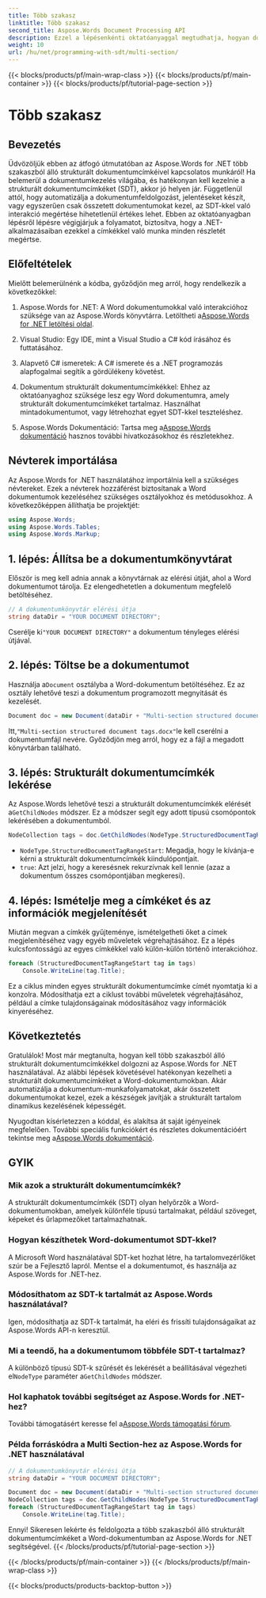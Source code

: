 ```yaml
---
title: Több szakasz
linktitle: Több szakasz
second_title: Aspose.Words Document Processing API
description: Ezzel a lépésenkénti oktatóanyaggal megtudhatja, hogyan dolgozhat több szakaszból álló strukturált dokumentumcímkékkel az Aspose.Words for .NET programban. Ideális dinamikus dokumentumkezeléshez.
weight: 10
url: /hu/net/programming-with-sdt/multi-section/
---
```


{{< blocks/products/pf/main-wrap-class >}}
{{< blocks/products/pf/main-container >}}
{{< blocks/products/pf/tutorial-page-section >}}

# Több szakasz

## Bevezetés

Üdvözöljük ebben az átfogó útmutatóban az Aspose.Words for .NET több szakaszból álló strukturált dokumentumcímkéivel kapcsolatos munkáról! Ha belemerül a dokumentumkezelés világába, és hatékonyan kell kezelnie a strukturált dokumentumcímkéket (SDT), akkor jó helyen jár. Függetlenül attól, hogy automatizálja a dokumentumfeldolgozást, jelentéseket készít, vagy egyszerűen csak összetett dokumentumokat kezel, az SDT-kkel való interakció megértése hihetetlenül értékes lehet. Ebben az oktatóanyagban lépésről lépésre végigjárjuk a folyamatot, biztosítva, hogy a .NET-alkalmazásaiban ezekkel a címkékkel való munka minden részletét megértse.

## Előfeltételek

Mielőtt belemerülnénk a kódba, győződjön meg arról, hogy rendelkezik a következőkkel:

1.  Aspose.Words for .NET: A Word dokumentumokkal való interakcióhoz szüksége van az Aspose.Words könyvtárra. Letöltheti a[Aspose.Words for .NET letöltési oldal](https://releases.aspose.com/words/net/).

2. Visual Studio: Egy IDE, mint a Visual Studio a C# kód írásához és futtatásához.

3. Alapvető C# ismeretek: A C# ismerete és a .NET programozás alapfogalmai segítik a gördülékeny követést.

4. Dokumentum strukturált dokumentumcímkékkel: Ehhez az oktatóanyaghoz szüksége lesz egy Word dokumentumra, amely strukturált dokumentumcímkéket tartalmaz. Használhat mintadokumentumot, vagy létrehozhat egyet SDT-kkel teszteléshez.

5.  Aspose.Words Dokumentáció: Tartsa meg a[Aspose.Words dokumentáció](https://reference.aspose.com/words/net/) hasznos további hivatkozásokhoz és részletekhez.

## Névterek importálása

Az Aspose.Words for .NET használatához importálnia kell a szükséges névtereket. Ezek a névterek hozzáférést biztosítanak a Word dokumentumok kezeléséhez szükséges osztályokhoz és metódusokhoz. A következőképpen állíthatja be projektjét:

```csharp
using Aspose.Words;
using Aspose.Words.Tables;
using Aspose.Words.Markup;
```

## 1. lépés: Állítsa be a dokumentumkönyvtárat

Először is meg kell adnia annak a könyvtárnak az elérési útját, ahol a Word dokumentumot tárolja. Ez elengedhetetlen a dokumentum megfelelő betöltéséhez.

```csharp
// A dokumentumkönyvtár elérési útja
string dataDir = "YOUR DOCUMENT DIRECTORY";
```

 Cserélje ki`"YOUR DOCUMENT DIRECTORY"` a dokumentum tényleges elérési útjával.

## 2. lépés: Töltse be a dokumentumot

 Használja a`Document` osztályba a Word-dokumentum betöltéséhez. Ez az osztály lehetővé teszi a dokumentum programozott megnyitását és kezelését.

```csharp
Document doc = new Document(dataDir + "Multi-section structured document tags.docx");
```

 Itt,`"Multi-section structured document tags.docx"`le kell cserélni a dokumentumfájl nevére. Győződjön meg arról, hogy ez a fájl a megadott könyvtárban található.

## 3. lépés: Strukturált dokumentumcímkék lekérése

 Az Aspose.Words lehetővé teszi a strukturált dokumentumcímkék elérését a`GetChildNodes` módszer. Ez a módszer segít egy adott típusú csomópontok lekérésében a dokumentumból.

```csharp
NodeCollection tags = doc.GetChildNodes(NodeType.StructuredDocumentTagRangeStart, true);
```

- `NodeType.StructuredDocumentTagRangeStart`: Megadja, hogy le kívánja-e kérni a strukturált dokumentumcímkék kiindulópontjait.
- `true`: Azt jelzi, hogy a keresésnek rekurzívnak kell lennie (azaz a dokumentum összes csomópontjában megkeresi).

## 4. lépés: Ismételje meg a címkéket és az információk megjelenítését

Miután megvan a címkék gyűjteménye, ismételgetheti őket a címek megjelenítéséhez vagy egyéb műveletek végrehajtásához. Ez a lépés kulcsfontosságú az egyes címkékkel való külön-külön történő interakcióhoz.

```csharp
foreach (StructuredDocumentTagRangeStart tag in tags)
    Console.WriteLine(tag.Title);
```

Ez a ciklus minden egyes strukturált dokumentumcímke címét nyomtatja ki a konzolra. Módosíthatja ezt a ciklust további műveletek végrehajtásához, például a címke tulajdonságainak módosításához vagy információk kinyeréséhez.

## Következtetés

Gratulálok! Most már megtanulta, hogyan kell több szakaszból álló strukturált dokumentumcímkékkel dolgozni az Aspose.Words for .NET használatával. Az alábbi lépések követésével hatékonyan kezelheti a strukturált dokumentumcímkéket a Word-dokumentumokban. Akár automatizálja a dokumentum-munkafolyamatokat, akár összetett dokumentumokat kezel, ezek a készségek javítják a strukturált tartalom dinamikus kezelésének képességét.

 Nyugodtan kísérletezzen a kóddal, és alakítsa át saját igényeinek megfelelően. További speciális funkciókért és részletes dokumentációért tekintse meg a[Aspose.Words dokumentáció](https://reference.aspose.com/words/net/).

## GYIK

### Mik azok a strukturált dokumentumcímkék?
A strukturált dokumentumcímkék (SDT) olyan helyőrzők a Word-dokumentumokban, amelyek különféle típusú tartalmakat, például szöveget, képeket és űrlapmezőket tartalmazhatnak.

### Hogyan készíthetek Word-dokumentumot SDT-kkel?
A Microsoft Word használatával SDT-ket hozhat létre, ha tartalomvezérlőket szúr be a Fejlesztő lapról. Mentse el a dokumentumot, és használja az Aspose.Words for .NET-hez.

### Módosíthatom az SDT-k tartalmát az Aspose.Words használatával?
Igen, módosíthatja az SDT-k tartalmát, ha eléri és frissíti tulajdonságaikat az Aspose.Words API-n keresztül.

### Mi a teendő, ha a dokumentumom többféle SDT-t tartalmaz?
 A különböző típusú SDT-k szűrését és lekérését a beállításával végezheti el`NodeType` paraméter a`GetChildNodes` módszer.

### Hol kaphatok további segítséget az Aspose.Words for .NET-hez?
 További támogatásért keresse fel a[Aspose.Words támogatási fórum](https://forum.aspose.com/c/words/8).



### Példa forráskódra a Multi Section-hez az Aspose.Words for .NET használatával 

```csharp
// A dokumentumkönyvtár elérési útja
string dataDir = "YOUR DOCUMENT DIRECTORY";

Document doc = new Document(dataDir + "Multi-section structured document tags.docx");
NodeCollection tags = doc.GetChildNodes(NodeType.StructuredDocumentTagRangeStart, true);
foreach (StructuredDocumentTagRangeStart tag in tags)
	Console.WriteLine(tag.Title);
```

Ennyi! Sikeresen lekérte és feldolgozta a több szakaszból álló strukturált dokumentumcímkéket a Word-dokumentumban az Aspose.Words for .NET segítségével.
{{< /blocks/products/pf/tutorial-page-section >}}

{{< /blocks/products/pf/main-container >}}
{{< /blocks/products/pf/main-wrap-class >}}

{{< blocks/products/products-backtop-button >}}
